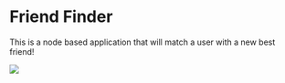 # Friend Finder

This is a node based application that will match a user with a new best friend!

![](https://media.giphy.com/media/hbCdDYwom6wyk/giphy.gif)
